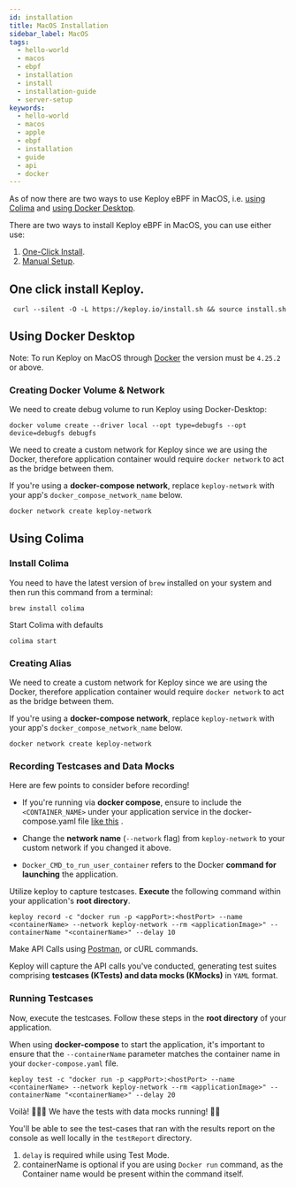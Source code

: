 ```yaml
---
id: installation
title: MacOS Installation
sidebar_label: MacOS
tags:
  - hello-world
  - macos
  - ebpf
  - installation
  - install
  - installation-guide
  - server-setup
keywords:
  - hello-world
  - macos
  - apple
  - ebpf
  - installation
  - guide
  - api
  - docker
---
```


As of now there are two ways to use Keploy eBPF in MacOS, i.e. [using Colima](#using-colima)
and [using Docker Desktop](#using-docker-desktop).

There are two ways to install Keploy eBPF in MacOS, you can use either use:

1. [One-Click Install](#one-click-install-keploy).
2. [Manual Setup](#using-docker-desktop).

## One click install Keploy.

```shell
 curl --silent -O -L https://keploy.io/install.sh && source install.sh
```

## Using Docker Desktop

Note: To run Keploy on MacOS through [Docker](https://docs.docker.com/desktop/release-notes/#4252) the version must
be `4.25.2` or above.

### Creating Docker Volume & Network

We need to create debug volume to run Keploy using Docker-Desktop:

```shell
docker volume create --driver local --opt type=debugfs --opt device=debugfs debugfs
```

We need to create a custom network for Keploy since we are using the Docker, therefore application container would
require `docker network` to act as the bridge between them.

If you're using a **docker-compose network**, replace `keploy-network` with your app's `docker_compose_network_name`
below.

```shell
docker network create keploy-network
```

## Using Colima

### Install Colima

You need to have the latest version of `brew` installed on your system and then run this command from a terminal:

```shell
brew install colima
```

Start Colima with defaults

```shell
colima start
```

### Creating Alias

We need to create a custom network for Keploy since we are using the Docker, therefore application container would
require `docker network` to act as the bridge between them.

If you're using a **docker-compose network**, replace `keploy-network` with your app's `docker_compose_network_name`
below.

```shell
docker network create keploy-network
```

### Recording Testcases and Data Mocks

Here are few points to consider before recording!

- If you're running via **docker compose**, ensure to include the `<CONTAINER_NAME>` under your application service in
  the docker-compose.yaml
  file [like this](https://github.com/keploy/samples-python/blob/9d6cf40da2eb75f6e035bedfb30e54564785d5c9/flask-mongo/docker-compose.yml#L14)
  .

- Change the **network name** (`--network` flag) from `keploy-network` to your custom network if you changed it above.
- `Docker_CMD_to_run_user_container` refers to the Docker **command for launching** the application.

Utilize keploy to capture testcases. **Execute** the following command within your application's **root directory**.

```shell
keploy record -c "docker run -p <appPort>:<hostPort> --name <containerName> --network keploy-network --rm <applicationImage>" --containerName "<containerName>" --delay 10
```

Make API Calls using [Postman](https://www.postman.com/), or cURL commands.

Keploy will capture the API calls you've conducted, generating test suites comprising **testcases (KTests) and data
mocks (KMocks)** in `YAML` format.

### Running Testcases

Now, execute the testcases. Follow these steps in the **root directory** of your application.

When using **docker-compose** to start the application, it's important to ensure that the `--containerName` parameter
matches the container name in your `docker-compose.yaml` file.

```shell
keploy test -c "docker run -p <appPort>:<hostPort> --name <containerName> --network keploy-network --rm <applicationImage>" --containerName "<containerName>" --delay 20
```

Voilà! 🧑🏻‍💻 We have the tests with data mocks running! 🐰🎉

You'll be able to see the test-cases that ran with the results report on the console as well locally in the `testReport`
directory.

1. `delay` is required while using Test Mode.
2. containerName is optional if you are using `Docker run` command, as the Container name would be present within the
   command itself.
